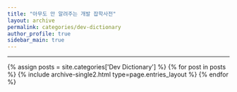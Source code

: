 ```yaml
---
title: "아무도 안 알려주는 개발 잡학사전"
layout: archive
permalink: categories/dev-dictionary
author_profile: true
sidebar_main: true
---
```


***

{% assign posts = site.categories['Dev Dictionary'] %}
{% for post in posts %} 
{% include archive-single2.html type=page.entries_layout %} 
{% endfor %}